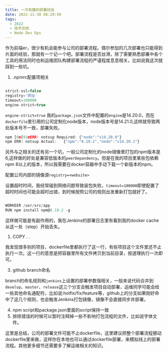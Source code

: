 ```yaml
---
title: 一次有趣的部署经验
date: 2022-11-30 08:29:59
tags:
  - 2022
  - 技术总结
  - Node Dev Ops
---
```


作为前端er，很少有机会能参与公司的部署流程。偶尔参加的几次部署也只能得到片面的经验，那就有一个记一个吧。部署流程是否丝滑，除了需要熟悉部署中各个工具的用法同时也和运维团队构建部署流程的严谨程度息息相关。比如说我这次就踩到一些坑。

1. .npmrc配置项相关

```js .npmrc

strict-ssl=false
registry='网址'
timeout=100000
engine-strict=true


```

`engine-strict=true` 我的`package.json`文件中配置的`engine`是14.20.0，而在`dockerfile`里引用的公司定制化node版本，node版本号是14.21.0,这样就导致两处版本号不一致，部署失败。

```js 错误日志
npm [0m[91mERR! notsup Required: {"node":"v14.20.0"}
npm ERR! notsup Actual:   {"npm":"8.19.2","node":"v14.20.1"}
```

另外与之相关的还有另一个坑，一般公司定制化的node镜像里打包的npm版本是6,这样做的好处是兼容低版本的`peerDepandency`。但是在我的项目里某些包依赖npm 8以上的版本，所以我需要在docker容器中手动下载一个新版本的npm。

配置公司内部的镜像源`registry=<website>`

设置超时时间，我经常碰到网络问题导致装包失败，`timeout=100000`即使配置了超时时间也可能会超时出错，到时候按照公司的规则出发重新打包就好了。

```js Dockerfile

WORKDIR /usr/src/app
RUN npm install npm@8.19.2 -g

```

这样做可能是有副作用的，我在Jenkins的部署日志里有看到我的docker cache从这一处（step）开始丢失。

1. COPY . .

我发现很多别的项目，dockerfile里都执行了这一行，有些项目这个文件里还不止执行一次。这一行的意思是把容器里所有文件拷贝到当前目录，按道理执行一次即可。

3. github branch命名

branch的命名规则和`jenkins`上设置的部署参数强相关，一般来说代码合并到`develop`、`master`、`release`这三个分支会触发项目自动部署，运维同学可能会给一些其他命名通配符，比如说:hotfix/fix/feature等，github上的分支如果刚好命中了这几个规则，也会触发Jenkins打包镜像，镜像不会直接同步并部署。

4. npm script和package.json里面的script保持一致
5. 排除错误的时候可以暂时注释掉一些不影响打包流程的文件，比如说字体文件。


这里是总结，公司的部署文件可能不止dockerfile，这里建议把整个部署流程挪动dockerfile里来做，这样你在本地也可以通过dockerfile部署，来模拟线上的部署流程。其他更多细节还需要多了解运维相关的知识。